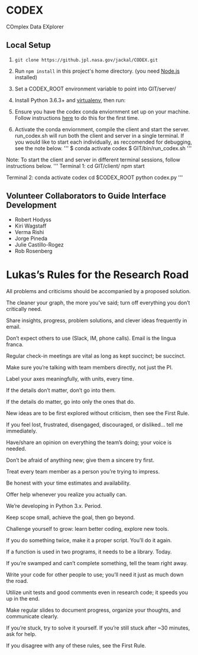 # CODEX
COmplex Data EXplorer

## Local Setup

1. `git clone https://github.jpl.nasa.gov/jackal/CODEX.git`
1. Run `npm install` in this project's home directory. (you need [Node.js](https://nodejs.org/en/) installed)

1. Set a CODEX_ROOT environment variable to point into GIT/server/  
1. Install Python 3.6.3+ and [virtualenv](https://virtualenv.pypa.io/en/stable/), then run:
1. Ensure you have the codex conda enviornment set up on your machine.  Follow instructions [here](https://github.jpl.nasa.gov/jackal/CODEX/tree/development/server/envs/README.md) to do this for the first time.
1. Activate the conda enviornment, compile the client and start the server.  run_codex.sh will run both the client and server in a single terminal. If you would like to start each individually, as reccomended for debugging, see the note below.
'''
$ conda activate codex
$ GIT/bin/run_codex.sh
'''

Note:  To start the client and server in different terminal sessions, follow instructions below.
'''
Terminal 1:
cd GIT/client/
npm start

Terminal 2:
conda activate codex
cd $CODEX_ROOT
python codex.py
'''


## Volunteer Collaborators to Guide Interface Development
- Robert Hodyss
- Kiri Wagstaff
- Verma Rishi
- Jorge Pineda
- Julie Castillo-Rogez
- Rob Rosenberg

# Lukas’s Rules for the Research Road
All problems and criticisms should be accompanied by a proposed solution.

The cleaner your graph, the more you’ve said; turn off everything you don’t critically need. 

Share insights, progress, problem solutions, and clever ideas frequently in email.

Don’t expect others to use (Slack, IM, phone calls). Email is the lingua franca.

Regular check-in meetings are vital as long as kept succinct; be succinct.	

Make sure you’re talking with team members directly, not just the PI.

Label your axes meaningfully, with units, every time.

If the details don’t matter, don’t go into them.

If the details do matter, go into only the ones that do.

New ideas are to be first explored without criticism, then see the First Rule.

If you feel lost, frustrated, disengaged, discouraged, or disliked… tell me immediately.

Have/share an opinion on everything the team’s doing; your voice is needed.

Don’t be afraid of anything new; give them a sincere try first.

Treat every team member as a person you’re trying to impress.

Be honest with your time estimates and availability.

Offer help whenever you realize you actually can.

We’re developing in Python 3.x. Period.

Keep scope small, achieve the goal, then go beyond.

Challenge yourself to grow: learn better coding, explore new tools.

If you do something twice, make it a proper script. You’ll do it again.

If a function is used in two programs, it needs to be a library. Today.

If you’re swamped and can’t complete something, tell the team right away.

Write your code for other people to use; you’ll need it just as much down the road.

Utilize unit tests and good comments even in research code; it speeds you up in the end.

Make regular slides to document progress, organize your thoughts, and communicate clearly.

If you’re stuck, try to solve it yourself. If you’re still stuck after ~30 minutes, ask for help.

If you disagree with any of these rules, see the First Rule.
